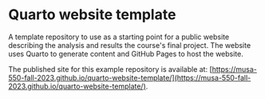 # Quarto website template

A template repository to use as a starting point for a public website describing
the analysis and results the course's final project. The website uses
Quarto to generate content and GitHub Pages to host the website.

The published site for this example repository is available at: [https://musa-550-fall-2023.github.io/quarto-website-template/](https://musa-550-fall-2023.github.io/quarto-website-template/).